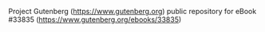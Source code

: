 Project Gutenberg (https://www.gutenberg.org) public repository for eBook #33835 (https://www.gutenberg.org/ebooks/33835)
